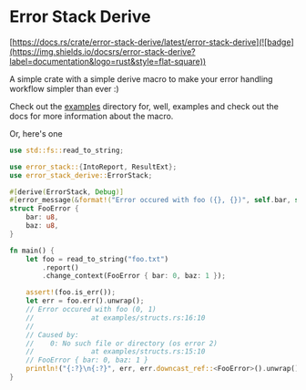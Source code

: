 # Error Stack Derive

[https://docs.rs/crate/error-stack-derive/latest/error-stack-derive](![badge](https://img.shields.io/docsrs/error-stack-derive?label=documentation&logo=rust&style=flat-square))

A simple crate with a simple derive macro to make your error handling
workflow simpler than ever :)

Check out the [examples](examples) directory for, well, examples
and check out the docs for more information about the macro.

Or, here's one

```rust
use std::fs::read_to_string;

use error_stack::{IntoReport, ResultExt};
use error_stack_derive::ErrorStack;

#[derive(ErrorStack, Debug)]
#[error_message(&format!("Error occured with foo ({}, {})", self.bar, self.baz))]
struct FooError {
    bar: u8,
    baz: u8,
}

fn main() {
    let foo = read_to_string("foo.txt")
        .report()
        .change_context(FooError { bar: 0, baz: 1 });

    assert!(foo.is_err());
    let err = foo.err().unwrap();
    // Error occured with foo (0, 1)
    //              at examples/structs.rs:16:10
    // 
    // Caused by:
    //    0: No such file or directory (os error 2)
    //              at examples/structs.rs:15:10
    // FooError { bar: 0, baz: 1 }
    println!("{:?}\n{:?}", err, err.downcast_ref::<FooError>().unwrap())
}
```
